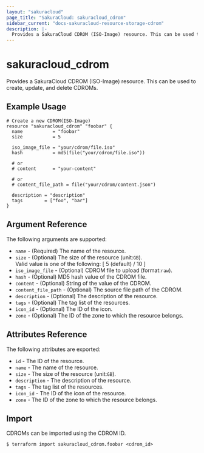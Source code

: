 ```yaml
---
layout: "sakuracloud"
page_title: "SakuraCloud: sakuracloud_cdrom"
sidebar_current: "docs-sakuracloud-resource-storage-cdrom"
description: |-
  Provides a SakuraCloud CDROM (ISO-Image) resource. This can be used to create, update, and delete CDROMs.
---
```


# sakuracloud\_cdrom

Provides a SakuraCloud CDROM (ISO-Image) resource. This can be used to create, update, and delete CDROMs.

## Example Usage

```hcl
# Create a new CDROM(ISO-Image)
resource "sakuracloud_cdrom" "foobar" {
  name           = "foobar"
  size           = 5
 
  iso_image_file = "your/cdrom/file.iso"
  hash           = md5(file("your/cdrom/file.iso"))
  
  # or
  # content      = "your-content" 
  
  # or
  # content_file_path = file("your/cdrom/content.json")
  
  description = "description"
  tags        = ["foo", "bar"]
}
```

## Argument Reference

The following arguments are supported:

* `name` - (Required) The name of the resource.
* `size` - (Optional) The size of the resource (unit:`GB`).   
Valid value is one of the following: [ 5 (default) / 10 ]
* `iso_image_file` - (Optional) CDROM file to upload (format:`raw`).
* `hash` - (Optional) MD5 hash value of the CDROM file.
* `content` - (Optional) String of the value of the CDROM. 
* `content_file_path` - (Optional) The source file path of the CDROM. 
* `description` - (Optional) The description of the resource.
* `tags` - (Optional) The tag list of the resources.
* `icon_id` - (Optional) The ID of the icon.
* `zone` - (Optional) The ID of the zone to which the resource belongs.

## Attributes Reference

The following attributes are exported:

* `id` - The ID of the resource.
* `name` - The name of the resource.
* `size` - The size of the resource (unit:`GB`).
* `description` - The description of the resource.
* `tags` - The tag list of the resources.
* `icon_id` - The ID of the icon of the resource.
* `zone` - The ID of the zone to which the resource belongs.

## Import

CDROMs can be imported using the CDROM ID.

```
$ terraform import sakuracloud_cdrom.foobar <cdrom_id>
```
